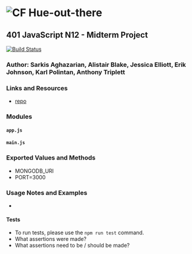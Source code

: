 ![CF](http://i.imgur.com/7v5ASc8.png) Hue-out-there
==============================================

## 401 JavaScript N12 - Midterm Project

[![Build Status](https://dev.azure.com/consultations/hue_out_there/_apis/build/status/polink.pipelines-javascript?branchName=master)](https://dev.azure.com/consultations/hue_out_there/_build/latest?definitionId=3&branchName=master)


### Author: Sarkis Aghazarian, Alistair Blake, Jessica Elliott, Erik Johnson, Karl Polintan, Anthony Triplett

### Links and Resources
* [repo](https://dev.azure.com/consultations/hue_out_there/_git/hue_out_there?path=%2FREADME.md&version=GBmaster)

### Modules
#### `app.js`
#### `main.js`

### Exported Values and Methods
* MONGODB_URI
* PORT=3000

### Usage Notes and Examples
*


#### Tests
* To run tests, please use the `npm run test` command.
* What assertions were made?
* What assertions need to be / should be made?
